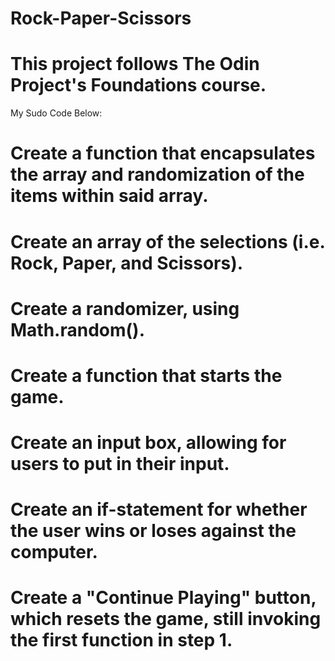 # Rock-Paper-Scissors
# This project follows The Odin Project's Foundations course. 

My Sudo Code Below:
# Create a function that encapsulates the array and randomization of the items within said array.
# Create an array of the selections (i.e. Rock, Paper, and Scissors).
# Create a randomizer, using Math.random().
# Create a function that starts the game.
# Create an input box, allowing for users to put in their input.
# Create an if-statement for whether the user wins or loses against the computer.
# Create a "Continue Playing" button, which resets the game, still invoking the first function in step 1.
